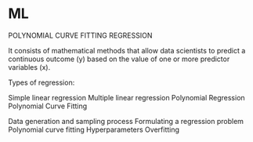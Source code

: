 # ML
POLYNOMIAL CURVE FITTING
REGRESSION

It consists of mathematical methods that allow data scientists to predict a continuous outcome (y) based on the value of one or more predictor variables (x).

Types of regression:

Simple linear regression
Multiple linear regression
Polynomial Regression
Polynomial Curve Fitting

Data generation and sampling process
Formulating a regression problem
Polynomial curve fitting
Hyperparameters
Overfitting
